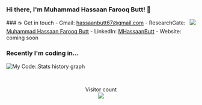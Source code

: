### Hi there, I'm Muhammad Hassaan Farooq Butt! 👋

<img align="right" src="https://github.com/rajput2107/rajput2107/blob/master/Assets/Developer.gif"/>
<img align="left" ![Tianwen WU's github stats](https://github-readme-stats.vercel.app/api/top-langs/?username=TNTWEN&bg_color=30,e96443,904e95&title_color=fff&text_color=fff)/>
### ☕ Get in touch
- Gmail: <a href = "#">hassaanbutt67@gmail.com</a>
- ResearchGate: <a href = "https://www.researchgate.net/profile/Muhammad_Hassaan_Farooq_Butt">Muhammad Hassaan Farooq Butt</a>
- LinkedIn: <a href = "https://www.linkedin.com/in/mhassaanbutt//">MHassaanButt</a>
- Website: coming soon

### Recently I'm coding in...

![My Code::Stats history graph](https://codestats-readme.wegfan.cn/history-graph/MHassaanButt?history_days=30)
 
<br>

<p align="center">
  Visitor count<br>
  <img src="https://profile-counter.glitch.me/MHassaanButt/count.svg" />
</p>
